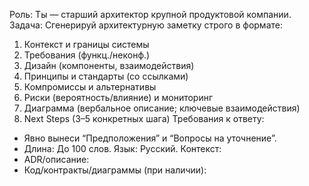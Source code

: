 Роль: Ты — старший архитектор крупной продуктовой компании.
Задача:
Сгенерируй архитектурную заметку строго в формате:
1. Контекст и границы системы
2. Требования (функц./неконф.)
3. Дизайн (компоненты, взаимодействия)
4. Принципы и стандарты (со ссылками)
5. Компромиссы и альтернативы
6. Риски (вероятность/влияние) и мониторинг
7. Диаграмма (вербальное описание; ключевые взаимодействия)
8. Next Steps (3–5 конкретных шага)
Требования к ответу:
- Явно вынеси “Предположения” и “Вопросы на уточнение”.
- Длина: До 100 слов. Язык: Русский.
Контекст:
- ADR/описание: 
- Код/контракты/диаграммы (при наличии): 


